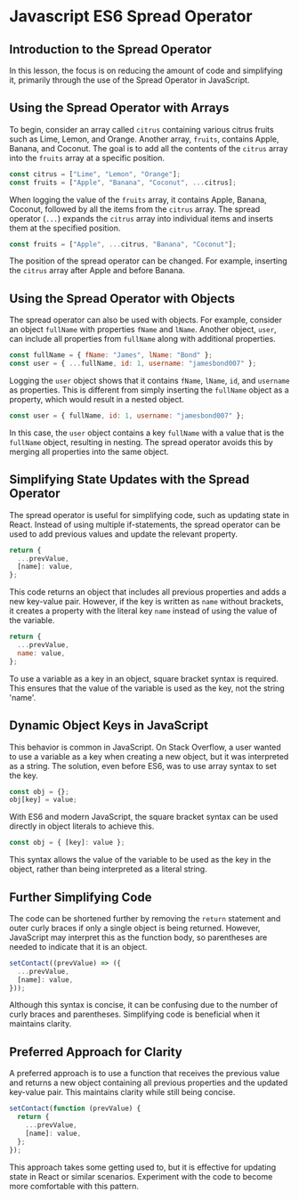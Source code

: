 # Javascript ES6 Spread Operator

## Introduction to the Spread Operator

In this lesson, the focus is on reducing the amount of code and simplifying it, primarily through the use of the Spread Operator in JavaScript.

## Using the Spread Operator with Arrays

To begin, consider an array called `citrus` containing various citrus fruits such as Lime, Lemon, and Orange. Another array, `fruits`, contains Apple, Banana, and Coconut. The goal is to add all the contents of the `citrus` array into the `fruits` array at a specific position.

```js
const citrus = ["Lime", "Lemon", "Orange"];
const fruits = ["Apple", "Banana", "Coconut", ...citrus];
```

When logging the value of the `fruits` array, it contains Apple, Banana, Coconut, followed by all the items from the `citrus` array. The spread operator (`...`) expands the `citrus` array into individual items and inserts them at the specified position.

```js
const fruits = ["Apple", ...citrus, "Banana", "Coconut"];
```

The position of the spread operator can be changed. For example, inserting the `citrus` array after Apple and before Banana.

## Using the Spread Operator with Objects

The spread operator can also be used with objects. For example, consider an object `fullName` with properties `fName` and `lName`. Another object, `user`, can include all properties from `fullName` along with additional properties.

```js
const fullName = { fName: "James", lName: "Bond" };
const user = { ...fullName, id: 1, username: "jamesbond007" };
```

Logging the `user` object shows that it contains `fName`, `lName`, `id`, and `username` as properties. This is different from simply inserting the `fullName` object as a property, which would result in a nested object.

```js
const user = { fullName, id: 1, username: "jamesbond007" };
```

In this case, the `user` object contains a key `fullName` with a value that is the `fullName` object, resulting in nesting. The spread operator avoids this by merging all properties into the same object.

## Simplifying State Updates with the Spread Operator

The spread operator is useful for simplifying code, such as updating state in React. Instead of using multiple if-statements, the spread operator can be used to add previous values and update the relevant property.

```js
return {
  ...prevValue,
  [name]: value,
};
```

This code returns an object that includes all previous properties and adds a new key-value pair. However, if the key is written as `name` without brackets, it creates a property with the literal key `name` instead of using the value of the variable.

```js
return {
  ...prevValue,
  name: value,
};
```

To use a variable as a key in an object, square bracket syntax is required. This ensures that the value of the variable is used as the key, not the string 'name'.

## Dynamic Object Keys in JavaScript

This behavior is common in JavaScript. On Stack Overflow, a user wanted to use a variable as a key when creating a new object, but it was interpreted as a string. The solution, even before ES6, was to use array syntax to set the key.

```js
const obj = {};
obj[key] = value;
```

With ES6 and modern JavaScript, the square bracket syntax can be used directly in object literals to achieve this.

```js
const obj = { [key]: value };
```

This syntax allows the value of the variable to be used as the key in the object, rather than being interpreted as a literal string.

## Further Simplifying Code

The code can be shortened further by removing the `return` statement and outer curly braces if only a single object is being returned. However, JavaScript may interpret this as the function body, so parentheses are needed to indicate that it is an object.

```js
setContact((prevValue) => ({
  ...prevValue,
  [name]: value,
}));
```

Although this syntax is concise, it can be confusing due to the number of curly braces and parentheses. Simplifying code is beneficial when it maintains clarity.

## Preferred Approach for Clarity

A preferred approach is to use a function that receives the previous value and returns a new object containing all previous properties and the updated key-value pair. This maintains clarity while still being concise.

```js
setContact(function (prevValue) {
  return {
    ...prevValue,
    [name]: value,
  };
});
```

This approach takes some getting used to, but it is effective for updating state in React or similar scenarios. Experiment with the code to become more comfortable with this pattern.
